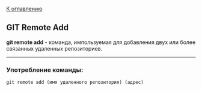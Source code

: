 [К оглавлению](readme.md)

## GIT Remote Add 
**git remote add** - команда, импользуемая для добавления двух или более связанных удаленных репозиториев.

___

### Употребление команды:

```git remote add (имя удаленного репозитория) (адрес)```